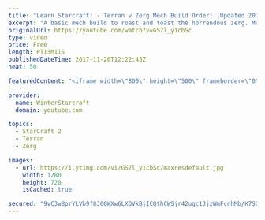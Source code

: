 ```yaml
---
title: "Learn Starcraft! - Terran v Zerg Mech Build Order! (Updated 2018)"
excerpt: "A basic mech build to roast and toast the horrendous zerg. Meant for lower level players looking for some direction! -- Watch live at https://www.twitch.tv/wintergaming"
originalUrl: https://youtube.com/watch?v=GS7l_y1cbSc
type: video
price: Free
length: PT13M11S
publishedDateTime: 2017-11-20T12:22:45Z
heat: 50

featuredContent: "<iframe width=\"800\" height=\"500\" frameborder=\"0\" src=\"https://www.youtube.com/embed/GS7l_y1cbSc\" allow=\"accelerometer; autoplay; encrypted-media; gyroscope; picture-in-picture\" allowfullscreen></iframe>"

provider:
  name: WinterStarcraft
  domain: youtube.com

topics:
  - StarCraft 2
  - Terran
  - Zerg

images:
  - url: https://i.ytimg.com/vi/GS7l_y1cbSc/maxresdefault.jpg
    width: 1280
    height: 720
    isCached: true

secured: "9vC3w8prYLVb9f8J6GWXw6LXOVkBjICQthCWSjr42uqc1JjzWmFcnhMb/K7SQ+ABaBZ61iKHNsn8DYKMsAZnI+bs2ErX1xdf7c+wzyvbs9FBlg3crLgv7XfHz+/PmlHt/THHuvGkG6oZioSvhpIXFSyfH+9NnavWWDUdEIlc5aHaQPs9Y6t0I6oyv+X+OY+PIgbR02EsSCqDYgQBOPhp+CvMO62TimTv428hO4065xeFj6Dg0xTqJOrSnrPsc3Sfobpj+MzCHT9/InSxqklv6Zja6ZFpIIluj6v2RBSynYZrrj9/TQnBWcNME2DeFJs+Ius8e/rEFr1nI9CjWwh7cc94koLxoI9kqlEpyDww6vg/wFWs1F/lK4TDFmvLZjzoP05TEHMQ4fqxbG2qAgZPFOo2g4cV6Mv9jqnMhK9QoFU=;+NWyyVgCWEeU83w2wGWctQ=="
---
```


